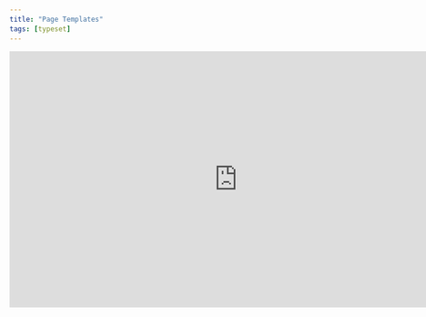 ```yaml
---
title: "Page Templates"
tags: [typeset]
---
```

 
<html><body><section data-type="chapter" class="hsecchapter" data-hederis-type="hsecchapter" id="typeset-master-pages" data-pi-attrs="id: typeset-master-pages; data-tags: typeset;" role="doc-chapter" data-tags="typeset" data-author-name=" " data-book-title=" " title="Page Templates"><iframe width="800" height="450" src="https://www.youtube.com/embed/OVFvTesq8-E" frameborder="0" allow="accelerometer;" autoplay="" encrypted-media="" gyroscope="" picture-in-picture="" allowfullscreen=""/><p data-embedded-html="true">INTENTIONALLY BLANK</p><p class="hblkp" data-hederis-type="hblkp" id="ptbSDY0OB">Page templates control the general layout of all the different sections in your book. This is different from a book&#8217;s design template: a design template includes design instructions for all the paragraphs and elements in your book, as well as the running content, margin widths, and so on. Page templates, however,  determine only the page margins, where the running headers and footers go and what kind of content should appear in them, and how to format that text. Page templates are just one part of a book&#8217;s design template.</p><p class="hblkp" data-hederis-type="hblkp" id="pATADvkOa">You can configure 5 different page templates: chapters, 2 types of frontmatter, backmatter, and parts. While these page templates are applied to certain types of sections by default, you can change the page template that is used in any section, in the Sections &amp; Text toolset.</p><aside class="hwprbox box" data-hederis-type="hwprbox" id="pnAlYKH0e" data-type="sidebar"><p class="hblktype" data-hederis-type="hblktype" id="pdkQU7Bn9">Note</p><p class="hblkp" data-hederis-type="hblkp" id="p499czmSI">We include two types of frontmatter page templates because books will often have certain frontmatter&#8212;like title pages and copyright pages&#8212;that needs a different page layout (e.g., reduced top margin height, or removing all the content from the running headers and footers). </p></aside><p class="hblkp" data-hederis-type="hblkp" id="pxuL0JKy2">Each type of page template has 4 pages that can be configured:</p><ol class="hwprnumlist" data-hederis-type="hwprnumlist" id="pVzWqntVd"><li class="hblkoli" data-hederis-type="hblkoli" id="liuKx1cR20"><p class="hblkoli" data-hederis-type="hblklip" id="py0INrl0J"><strong data-hederis-type="hspanstrong" id="pz6mJfhhR">The first page of the section: </strong>You can change the top and bottom margins for the first page of the section, or change the running header and footer content. For example, you might choose to insert just the page number at the bottom of the first page, and then to include full running headers and footers on your recto and verso pages.</p></li><li class="hblkoli" data-hederis-type="hblkoli" id="lik2tWXrzy"><p class="hblkoli" data-hederis-type="hblklip" id="pqhe1ba0q"><strong class="hspanstrong" data-hederis-type="hspanstrong" id="p15DQcFhA">Recto and verso pages: </strong>These are the main content pages of your section, and this is also where you set the inside and outside margins that will be applied to all the pages in your section (including first and blank pages).</p></li><li class="hblkoli" data-hederis-type="hblkoli" id="liH1aNvvzn"><p class="hblkoli" data-hederis-type="hblklip" id="plDoOuWom"><strong class="hspanstrong" data-hederis-type="hspanstrong" id="pHNZEn20x">Blank pages: </strong>Sometimes a section will include pages that don&#8217;t include any book content&#8212;for example, if this section ends on a recto page, but the next section is required to also start on a recto page, then an extra blank verso page will be added to the end of the first section. In these cases, you can choose to suppress the running header and footer content, or have different running headers and footers appear.</p></li></ol><p class="hblkp" data-hederis-type="hblkp" id="pc5gGEPRV">Running headers and footers can consist of text content, or use our built-in variables. To add text to your running headers or footers:</p><ol class="hwprnumlist" data-hederis-type="hwprnumlist" id="pSSnVO9qX"><li class="hblkoli" data-hederis-type="hblkoli" id="li2dd5jpvw"><p class="hblkoli" data-hederis-type="hblklip" id="pzawH51pg">Click the margin area that you want to add content to.</p></li><li class="hblkoli" data-hederis-type="hblkoli" id="li8nTTIN5Y"><p class="hblkoli" data-hederis-type="hblklip" id="ppFz83Aaw">Click inside the text box, and type an opening quotation mark (&#8220;).</p></li><li class="hblkoli" data-hederis-type="hblkoli" id="liN15uFCXX"><p class="hblkoli" data-hederis-type="hblklip" id="pifuV5V6T">Now type the text that you want to appear, and then type a closing quotation mark (&#8221;).</p></li><li class="hblkoli" data-hederis-type="hblkoli" id="li19ICm2zY"><p class="hblkoli" data-hederis-type="hblklip" id="pEWT3Ddjd">Finally, press the Enter or Return key. Your text will appear as a gray bubble. To remove your typed text, simply press the X immediately to the right of the gray bubble.</p></li></ol><p class="hblkp" data-hederis-type="hblkp" id="ps4WkH8xk">Variables let you insert dynamic content that is pulled right from your book text, like the most recent chapter title, the book title, or the author name. You can also insert a variable to dynamically add the up-to-date page number. To include a variable, simply click on it and it will appear in the text box as a green bubble.</p><figure class="hwprfig" data-hederis-type="hwprfig" id="pcUggQb9B"><img data-hederis-type="hblkimg" class="hblkimg" id="p5qvglGkM" src="/images/runheadfoot.png" data-img-src="/images/runheadfoot.png"/><p class="hblkcaption" data-hederis-type="hblkcaption" id="pLqjuTdkj">This example shows a running footer that uses our built-in Page Number variable, and a running header with text content.</p></figure><p class="hblkp" data-hederis-type="hblkp" id="pcXbCfUWs">You can also combine text and variables, by following the same steps above for each type of content you want to include.</p></section></body></html>
